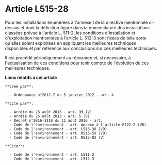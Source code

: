 # Article L515-28

Pour les installations énumérées à l'annexe I de la directive mentionnée ci-dessus et dont la définition figure dans la
nomenclature des installations classées prévue à l'article L. 511-2, les conditions d'installation et d'exploitation
mentionnées à l'article L. 512-3 sont fixées de telle sorte qu'elles soient exploitées en appliquant les meilleures
techniques disponibles et par référence aux conclusions sur ces meilleures techniques. 

Il est procédé périodiquement au réexamen et, si nécessaire, à l'actualisation de ces conditions pour tenir compte de
l'évolution de ces meilleures techniques.

**Liens relatifs à cet article**

	**Créé par**:

	  - Ordonnance n°2012-7 du 5 janvier 2012 - art. 4

	**Cité par**:

	  - Arrêté du 26 août 2013 - art. 39 (V)
	  - Arrêté du 26 août 2013 - art. 5 (V)
	  - Décret n°2016-1110 du 11 août 2016 - art.
	  - Code de l'environnement - art. Annexe à l'article R122-2 (VD)
	  - Code de l'environnement - art. L515-30 (VD)
	  - Code de l'environnement - art. R515-59 (VD)
	  - Code de l'environnement - art. R515-82 (V)

	**Cite**:

	  - Code de l'environnement - art. L511-2
	  - Code de l'environnement - art. L512-3

